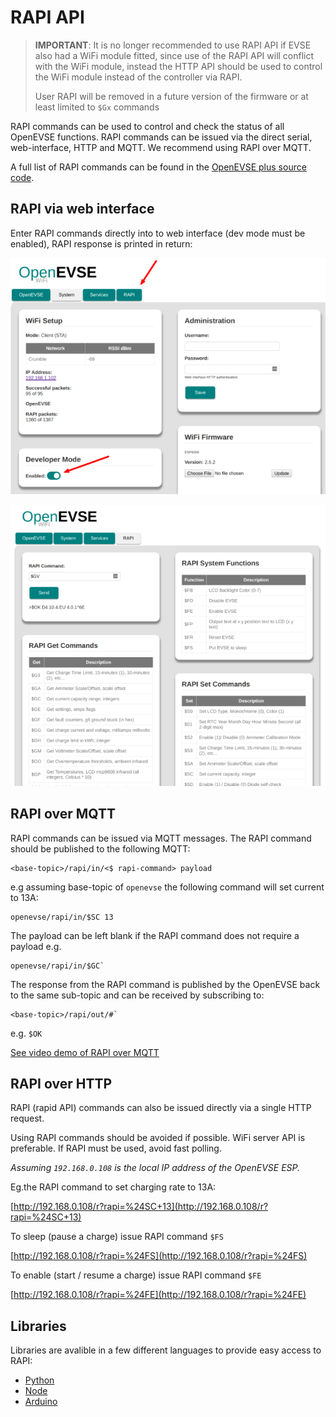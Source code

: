 # RAPI API

> **IMPORTANT**: It is no longer recommended to use RAPI API if EVSE also had a WiFi module fitted, since use of the RAPI API will conflict with the WiFi module, instead the HTTP API should be used to control the WiFi module instead of the controller via RAPI.
>
> User RAPI will be removed in a future version of the firmware or at least limited to `$Gx` commands

RAPI commands can be used to control and check the status of all OpenEVSE functions. RAPI commands can be issued via the direct serial, web-interface, HTTP and MQTT. We recommend using RAPI over MQTT.

A full list of RAPI commands can be found in the [OpenEVSE plus source code](https://github.com/OpenEVSE/open_evse/blob/stable/firmware/open_evse/src/rapi_proc.h).

## RAPI via web interface

Enter RAPI commands directly into to web interface (dev mode must be enabled), RAPI response is printed in return:

![enable-rapi](enable-rapi.png)

![rapi-web](rapi-web.png)

## RAPI over MQTT

RAPI commands can be issued via MQTT messages. The RAPI command should be published to the following MQTT:

```text
<base-topic>/rapi/in/<$ rapi-command> payload
```

e.g assuming base-topic of `openevse` the following command will set current to 13A:

```text
openevse/rapi/in/$SC 13
```

The payload can be left blank if the RAPI command does not require a payload e.g.

```text
openevse/rapi/in/$GC`
```

The response from the RAPI command is published by the OpenEVSE back to the same sub-topic and can be received by subscribing to:

```text
<base-topic>/rapi/out/#`
```

e.g. `$OK`

[See video demo of RAPI over MQTT](https://www.youtube.com/watch?v=tjCmPpNl-sA&t=101s)

## RAPI over HTTP

RAPI (rapid API) commands can also be issued directly via a single HTTP request.

Using RAPI commands should be avoided if possible. WiFi server API is preferable. If RAPI must be used, avoid fast polling.

*Assuming `192.168.0.108` is the local IP address of the OpenEVSE ESP.*

Eg.the RAPI command to set charging rate to 13A:

[http://192.168.0.108/r?rapi=%24SC+13](http://192.168.0.108/r?rapi=%24SC+13)

To sleep (pause a charge) issue RAPI command `$FS`

[http://192.168.0.108/r?rapi=%24FS](http://192.168.0.108/r?rapi=%24FS)

To enable (start / resume a charge) issue RAPI command `$FE`

[http://192.168.0.108/r?rapi=%24FE](http://192.168.0.108/r?rapi=%24FE)

## Libraries

Libraries are avalible in a few different languages to provide easy access to RAPI:

- [Python](https://github.com/tiramiseb/python-openevse)
- [Node](https://github.com/OpenEVSE/node-openevse)
- [Arduino](https://github.com/jeremypoulter/OpenEVSE_Lib)

